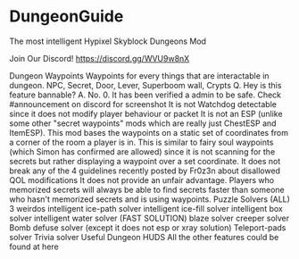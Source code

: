# DungeonGuide

The most intelligent Hypixel Skyblock Dungeons Mod

Join Our Discord! https://discord.gg/WVU9w8nX

Dungeon Waypoints
Waypoints for every things that are interactable in dungeon.
NPC, Secret, Door, Lever, Superboom wall, Crypts
Q. Hey is this feature bannable?
A. No. 0. It has been verified a admin to be safe. Check #announcement on discord for screenshot
It is not Watchdog detectable since it does not modify player behaviour or packet
It is not an ESP (unlike some other "secret waypoints" mods which are really just ChestESP and ItemESP). This mod bases the waypoints on a static set of coordinates from a corner of the room a player is in. This is similar to fairy soul waypoints (which Simon has confirmed are allowed) since it is not scanning for the secrets but rather displaying a waypoint over a set coordinate.
It does not break any of the 4 guidelines recently posted by Fr0z3n about disallowed QOL modifications
It does not provide an unfair advantage. Players who memorized secrets will always be able to find secrets faster than someone who hasn't memorized secrets and is using waypoints.
Puzzle Solvers (ALL)
3 weirdos
intelligent ice-path solver
intelligent ice-fill solver
intelligent box solver
intelligent water solver (FAST SOLUTION)
blaze solver
creeper solver
Bomb defuse solver (except it does not esp or xray solution)
Teleport-pads solver
Trivia solver
Useful Dungeon HUDS
All the other features could be found at here
